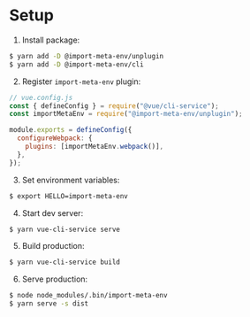 # Setup

1. Install package:

```sh
$ yarn add -D @import-meta-env/unplugin
$ yarn add -D @import-meta-env/cli
```

2. Register `import-meta-env` plugin:

```js
// vue.config.js
const { defineConfig } = require("@vue/cli-service");
const importMetaEnv = require("@import-meta-env/unplugin");

module.exports = defineConfig({
  configureWebpack: {
    plugins: [importMetaEnv.webpack()],
  },
});
```

3. Set environment variables:

```sh
$ export HELLO=import-meta-env
```

4. Start dev server:

```sh
$ yarn vue-cli-service serve
```

5. Build production:

```sh
$ yarn vue-cli-service build
```

6. Serve production:

```sh
$ node node_modules/.bin/import-meta-env
$ yarn serve -s dist
```
